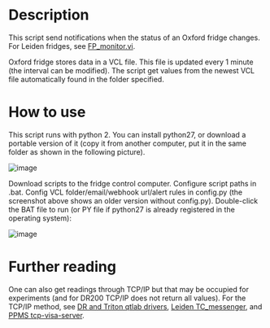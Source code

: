 # Description

This script send notifications when the status of an Oxford fridge changes. For Leiden fridges, see [FP_monitor.vi](https://github.com/cover-me/repository/tree/master/Leiden/1.0_190721_LV17).

Oxford fridge stores data in a VCL file. This file is updated every 1 minute (the interval can be modified). The script get values from the newest VCL file automatically found in the folder specified.

# How to use

This script runs with python 2. You can install python27, or download a portable version of it (copy it from another computer, put it in the same folder as shown in the following picture).

![image](https://user-images.githubusercontent.com/22870592/188307704-0bac3dc7-2562-4462-ab9f-5e28f00b614a.png)


Download scripts to the fridge control computer. Configure script paths in .bat. Config VCL folder/email/webhook url/alert rules in config.py (the screenshot above shows an older version without config.py). Double-click the BAT file to run (or PY file if python27 is already registered in the operating system):

![image](https://user-images.githubusercontent.com/22870592/188307143-53172023-e463-459c-820f-3b241a067b44.png)

# Further reading

One can also get readings through TCP/IP but that may be occupied for experiments (and for DR200 TCP/IP does not return all values). For the TCP/IP method, see [DR and Triton qtlab drivers](https://github.com/cover-me/repository/tree/master/qt/qtlab%20new%20drivers), [Leiden TC_messenger](https://github.com/cover-me/repository/tree/master/Leiden/TC_messenger_2021_02_01), and [PPMS tcp-visa-server](https://github.com/cover-me/repository/tree/master/QD/tcp-visa-server).
